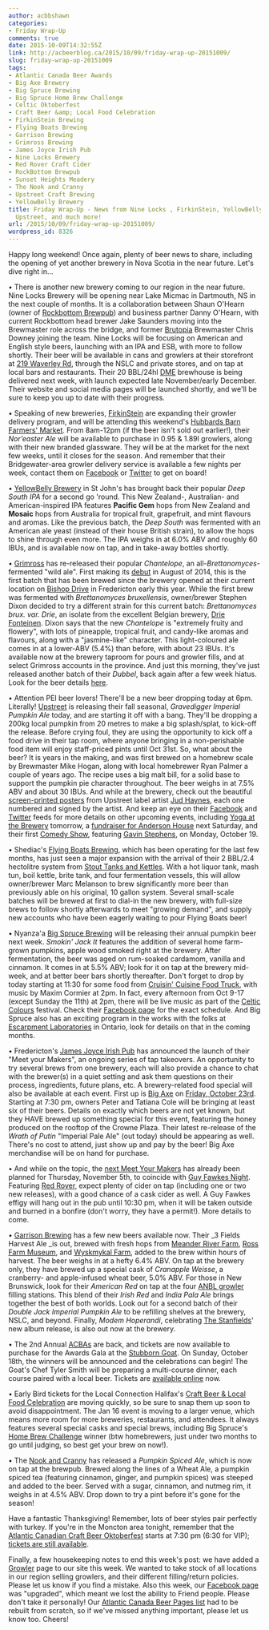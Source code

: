 ```yaml
---
author: acbbshawn
categories:
- Friday Wrap-Up
comments: true
date: 2015-10-09T14:32:55Z
link: http://acbeerblog.ca/2015/10/09/friday-wrap-up-20151009/
slug: friday-wrap-up-20151009
tags:
- Atlantic Canada Beer Awards
- Big Axe Brewery
- Big Spruce Brewing
- Big Spruce Home Brew Challenge
- Celtic Oktoberfest
- Craft Beer &amp; Local Food Celebration
- FirkinStein Brewing
- Flying Boats Brewing
- Garrison Brewing
- Grimross Brewing
- James Joyce Irish Pub
- Nine Locks Brewery
- Red Rover Craft Cider
- RockBottom Brewpub
- Sunset Heights Meadery
- The Nook and Cranny
- Upstreet Craft Brewing
- YellowBelly Brewery
title: Friday Wrap-Up - News from Nine Locks , FirkinStein, YellowBelly, Grimross,
  Upstreet, and much more!
url: /2015/10/09/friday-wrap-up-20151009/
wordpress_id: 8326
---
```


Happy long weekend! Once again, plenty of beer news to share, including the opening of yet another brewery in Nova Scotia in the near future. Let's dive right in...

• There is another new brewery coming to our region in the near future. Nine Locks Brewery will be opening near Lake Micmac in Dartmouth, NS in the next couple of months. It is a collaboration between Shaun O'Hearn (owner of [Rockbottom Brewpub](http://rockbottombrewpub.ca/)) and business partner Danny O'Hearn, with current Rockbottom head brewer Jake Saunders moving into the Brewmaster role across the bridge, and former [Brutopia](http://brutopia.net/) Brewmaster Chris Downey joining the team. Nine Locks will be focusing on American and English style beers, launching with an IPA and ESB, with more to follow shortly. Their beer will be available in cans and growlers at their storefront at [219 Waverley Rd](https://www.google.com/maps/place/219+Waverley+Rd,+Dartmouth,+NS+B2X,+Canada), through the NSLC and private stores, and on tap at local bars and restaurants. Their 20 BBL/24hl [DME](http://www.dmebrewing.ca/) brewhouse is being delivered next week, with launch expected late November/early December. Their website and social media pages will be launched shortly, and we'll be sure to keep you up to date with their progress.

• Speaking of new breweries, [FirkinStein](https://www.facebook.com/FirkinStein-Brewing-754150891380564) are expanding their growler delivery program, and will be attending this weekend's [Hubbards Barn Farmers' Market](http://hubbardsbarn.org/farmers-market/). From 8am-12pm (if the beer isn't sold out earlier!), their _Nor’easter Ale_ will be available to purchase in 0.95 & 1.89l growlers, along with their new branded glassware. They will be at the market for the next few weeks, until it closes for the season. And remember that their Bridgewater-area growler delivery service is available a few nights per week, contact them on [Facebook](https://www.facebook.com/FirkinStein-Brewing-754150891380564/timeline/) or [Twitter](http://www.twitter.com/Firkin_Stein) to get on board!

• [YellowBelly Brewery](http://www.yellowbellybrewery.com/) in St John's has brought back their popular _Deep South IPA_ for a second go 'round. This New Zealand-, Australian- and American-inspired IPA features **Pacific Gem** hops from New Zealand and **Mosaic** hops from Australia for tropical fruit, grapefruit, and mint flavours and aromas. Like the previous batch, the _Deep South_ was fermented with an American ale yeast (instead of their house British strain), to allow the hops to shine through even more. The IPA weighs in at 6.0% ABV and roughly 60 IBUs, and is available now on tap, and in take-away bottles shortly.

• [Grimross](https://www.facebook.com/pages/Grimross-Brewing-Co/110264115801307) has re-released their popular _Chantelope_, an all-_Brettanomyces_-fermented "wild ale". First making its [debut](http://acbeerblog.ca/2014/08/08/friday-wrap-up-20140808/) in August of 2014, this is the first batch that has been brewed since the brewery opened at their current location on [Bishop Drive](https://www.google.com/maps/place/Grimross+Brewing/@45.9409484,-66.6755169,17z/data=!3m1!4b1!4m2!3m1!1s0x4ca418a206012f43:0xc064780c5bff8803) in Fredericton early this year. While the first brew was fermented with _Brettanomyces bruxellensis_, owner/brewer Stephen Dixon decided to try a different strain for this current batch: _Brettanomyces brux. var. Drie_, an isolate from the excellent Belgian brewery, [Drie Fonteinen](http://www.3fonteinen.be/). Dixon says that the new _Chantelope_ is "extremely fruity and flowery", with lots of pineapple, tropical fruit, and candy-like aromas and flavours, along with a "jasmine-like" character. This light-coloured ale comes in at a lower-ABV (5.4%) than before, with about 23 IBUs. It's available now at the brewery taproom for pours and growler fills, and at select Grimross accounts in the province. And just this morning, they've just released another batch of their _Dubbel_, back again after a few week hiatus. Look for the beer details [here](http://acbeerblog.ca/2015/08/21/friday-wrap-up-20150821/).

• Attention PEI beer lovers! There'll be a new beer dropping today at 6pm. Literally! [Upstreet](http://upstreetcraftbrewing.com) is releasing their fall seasonal, _Gravedigger Imperial Pumpkin Ale_ today, and are starting it off with a bang. They'll be dropping a 200kg local pumpkin from 20 metres to make a big splash/splat, to kick-off the release. Before crying foul, they are using the opportunity to kick off a food drive in their tap room, where anyone bringing in a non-perishable food item will enjoy staff-priced pints until Oct 31st. So, what about the beer? It is years in the making, and was first brewed on a homebrew scale by Brewmaster Mike Hogan, along with local homebrewer Ryan Palmer a couple of years ago. The recipe uses a big malt bill, for a solid base to support the pumpkin pie character throughout. The beer weighs in at 7.5% ABV and about 30 IBUs. And while at the brewery, check out the beautiful [screen-printed posters](https://www.facebook.com/UpstreetCraftBrewing/photos/a.353822721485615.1073741829.325970250937529/441463179388235/?type=3&theater) from Upstreet label artist [Jud Haynes](http://www.judhaynes.com/), each one numbered and signed by the artist. And keep an eye on their [Facebook](https://www.facebook.com/UpstreetCraftBrewing?fref=ts) and [Twitter](http://www.twitter.com/UpstreetBrewing) feeds for more details on other upcoming events, including [Yoga at the Brewery](https://www.facebook.com/events/1500739810252864/) tomorrow, a [fundraiser for Anderson House](https://www.facebook.com/events/545549362258913/) next Saturday, and their first [Comedy Show](https://www.facebook.com/events/1636272236636933/), featuring [Gavin Stephens](http://www.gavinstephens.ca/), on Monday, October 19.

• Shediac's [Flying Boats Brewing](https://www.facebook.com/pages/Flying-Boats-Brewing/1580598582194710), which has been operating for the last few months, has just seen a major expansion with the arrival of their 2 BBL/2.4 hectolitre system from [Stout Tanks and Kettles](https://conical-fermenter.com/). With a hot liquor tank, mash tun, boil kettle, brite tank, and four fermentation vessels, this will allow owner/brewer Marc Melanson to brew significantly more beer than previously able on his original, 10 gallon system. Several small-scale batches will be brewed at first to dial-in the new brewery, with full-size brews to follow shortly afterwards to meet "growing demand", and supply new accounts who have been eagerly waiting to pour Flying Boats beer!

• Nyanza'a [Big Spruce Brewing](http://www.bigspruce.ca/) will be releasing their annual pumpkin beer next week. _Smokin' Jack It_ features the addition of several home farm-grown pumpkins, apple wood smoked right at the brewery. After fermentation, the beer was aged on rum-soaked cardamom, vanilla and cinnamon. It comes in at 5.5% ABV; look for it on tap at the brewery mid-week, and at better beer bars shortly thereafter. Don't forget to drop by today starting at 11:30 for some food from [Cruisin' Cuisine Food Truck](https://www.facebook.com/ccft2015), with music by Maxim Cormier at 2pm. In fact, every afternoon from Oct 9-17 (except Sunday the 11th) at 2pm, there will be live music as part of the [Celtic Colours](http://www.celtic-colours.com/) festival. Check their [Facebook page](https://www.facebook.com/events/1660232580886210/) for the exact schedule. And Big Spruce also has an exciting program in the works with the folks at [Escarpment Laboratories](http://www.escarpmentlabs.com/) in Ontario, look for details on that in the coming months.

• Fredericton's [James Joyce Irish Pub](https://www.facebook.com/FoodatTheCrownDowntown) has announced the launch of their "Meet your Makers", an ongoing series of tap takeovers. An opportunity to try several brews from one brewery, each will also provide a chance to chat with the brewer(s) in a quiet setting and ask them questions on their process, ingredients, future plans, etc. A brewery-related food special will also be available at each event. First up is [Big Axe](https://www.facebook.com/BigAxeBrewery) on [Friday, October 23rd](https://www.facebook.com/events/939778942761221/). Starting at 7:30 pm, owners Peter and Tatiana Cole will be bringing at least six of their beers. Details on exactly which beers are not yet known, but they HAVE brewed up something special for this event, featuring the honey produced on the rooftop of the Crowne Plaza. Their latest re-release of the _Wrath of Putin_ "Imperial Pale Ale" (out today) should be appearing as well. There's no cost to attend, just show up and pay by the beer! Big Axe merchandise will be on hand for purchase.

• And while on the topic, the [next Meet Your Makers](https://www.facebook.com/events/522947027871023/) has already been planned for Thursday, November 5th, to coincide with [Guy Fawkes Night](https://en.wikipedia.org/wiki/Guy_Fawkes_Night). Featuring [Red Rover](http://www.redroverbrew.com/), expect plenty of cider on tap (including one or two new releases), with a good chance of a cask cider as well. A Guy Fawkes effigy will hang out in the pub until 10:30 pm, when it will be taken outside and burned in a bonfire (don't worry, they have a permit!). More details to come.

• [Garrison Brewing](http://www.garrisonbrewing.com/) has a few new beers available now. Their _3 Fields Harvest Ale _is out, brewed with fresh hops from [Meander River Farm](http://www.meanderriverfarm.ca/), [Ross Farm Museum](https://rossfarm.novascotia.ca/), and [Wyskmykal Farm](http://wysmykalfarm.ca/), added to the brew within hours of harvest. The beer weighs in at a hefty 6.4% ABV. On tap at the brewery only, they have brewed up a special cask of _Cranapple Weisse_, a cranberry- and apple-infused wheat beer, 5.0% ABV. For those in New Brunswick, look for their _American Red_ on tap at the four [ANBL growler](http://www.nbliquor.com/documents/growler.pdf) filling stations. This blend of their _Irish Red_ and _India Pala Ale_ brings together the best of both worlds. Look out for a second batch of their _Double Jack Imperial Pumpkin Ale_ to be refilling shelves at the brewery, NSLC, and beyond. Finally, _Modem Hoperandi_, celebrating [The Stanfields](http://www.thestanfields.ca/)' new album release, is also out now at the brewery.

• The 2nd Annual [ACBAs](https://www.facebook.com/BeerAwardsAtlantic) are back, and tickets are now available to purchase for the Awards Gala at the [Stubborn Goat](http://www.stubborngoat.ca/). On Sunday, October 18th, the winners will be announced and the celebrations can begin! The Goat's Chef Tyler Smith will be preparing a multi-course dinner, each course paired with a local beer. Tickets are [available online](http://shop.thechronicleherald.ca/Atlantic-Canadian-Beer-Awards-Ticket_p_6561.html) now.

• Early Bird tickets for the Local Connection Halifax's [Craft Beer & Local Food Celebration](http://localconnections.ca/events/view/536/the-third-annual-craft-beer-local-food-celebration) are moving quickly, so be sure to snap them up soon to avoid disappointment. The Jan 16 event is moving to a larger venue, which means more room for more breweries, restaurants, and attendees. It always features several special casks and special brews, including Big Spruce's [Home Brew Challenge](https://www.facebook.com/events/815036745283070/) winner (btw homebrewers, just under two months to go until judging, so best get your brew on now!).

• The [Nook and Cranny](http://thenookandcranny.ca/) has released a _Pumpkin Spiced Ale_, which is now on tap at the brewpub. Brewed along the lines of a Wheat Ale, a pumpkin spiced tea (featuring cinnamon, ginger, and pumpkin spices) was steeped and added to the beer. Served with a sugar, cinnamon, and nutmeg rim, it weighs in at 4.5% ABV. Drop down to try a pint before it's gone for the season!

Have a fantastic Thanksgiving! Remember, lots of beer styles pair perfectly with turkey. If you're in the Moncton area tonight, remember that the [Atlantic Canadian Craft Beer Oktoberfest](https://www.facebook.com/events/937201213007684/) starts at 7:30 pm (6:30 for VIP); [tickets are still available](https://atlanticcraftoktoberfest.eventbrite.ca/).

Finally, a few housekeeping notes to end this week's post: we have added a [Growler](http://acbeerblog.ca/growlers/) page to our site this week. We wanted to take stock of all locations in our region selling growlers, and their different filling/return policies. Please let us know if you find a mistake. Also this week, our [Facebook page](https://www.facebook.com/ACBeerBlog) was "upgraded", which meant we lost the ability to Friend people. Please don't take it personally! Our [Atlantic Canada Beer Pages list](https://www.facebook.com/lists/10100694815876159) had to be rebuilt from scratch, so if we've missed anything important, please let us know too. Cheers!
